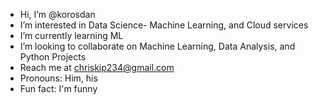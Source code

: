 - Hi, I’m @korosdan
- I’m interested in Data Science- Machine Learning, and Cloud services
- I’m currently learning ML 
- I’m looking to collaborate on Machine Learning, Data Analysis, and Python Projects
- Reach me at chriskip234@gmail.com
- Pronouns: Him, his
- Fun fact: I'm funny

<!---
Korosdan/Korosdan is a ✨ special ✨ repository because its `README.md` (this file) appears on your GitHub profile.
You can click the Preview link to take a look at your changes.
--->
